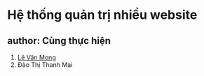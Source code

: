 # Hệ thống quản trị nhiều website 

## author: Cùng thực hiện 
1. [Lê Văn Mong](https://www.facebook.com/people/L%C3%AA-V%C4%83n-Mong/100011742550163)
2. Đào Thị Thanh Mai
